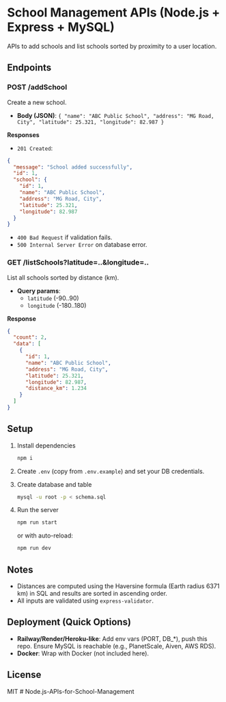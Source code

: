 # School Management APIs (Node.js + Express + MySQL)

APIs to add schools and list schools sorted by proximity to a user location.

## Endpoints

### POST /addSchool
Create a new school.
- **Body (JSON)**: `{ "name": "ABC Public School", "address": "MG Road, City", "latitude": 25.321, "longitude": 82.987 }`

**Responses**
- `201 Created`:
```json
{
  "message": "School added successfully",
  "id": 1,
  "school": {
    "id": 1,
    "name": "ABC Public School",
    "address": "MG Road, City",
    "latitude": 25.321,
    "longitude": 82.987
  }
}
```
- `400 Bad Request` if validation fails.
- `500 Internal Server Error` on database error.

### GET /listSchools?latitude=..&longitude=..
List all schools sorted by distance (km).
- **Query params**:
  - `latitude` (-90..90)
  - `longitude` (-180..180)

**Response**
```json
{
  "count": 2,
  "data": [
    {
      "id": 1,
      "name": "ABC Public School",
      "address": "MG Road, City",
      "latitude": 25.321,
      "longitude": 82.987,
      "distance_km": 1.234
    }
  ]
}
```

## Setup

1. Install dependencies
   ```bash
   npm i
   ```

2. Create `.env` (copy from `.env.example`) and set your DB credentials.

3. Create database and table
   ```bash
   mysql -u root -p < schema.sql
   ```

4. Run the server
   ```bash
   npm run start
   ```
   or with auto-reload:
   ```bash
   npm run dev
   ```

## Notes
- Distances are computed using the Haversine formula (Earth radius 6371 km) in SQL and results are sorted in ascending order.
- All inputs are validated using `express-validator`.

## Deployment (Quick Options)
- **Railway/Render/Heroku-like**: Add env vars (PORT, DB_*), push this repo. Ensure MySQL is reachable (e.g., PlanetScale, Aiven, AWS RDS).
- **Docker**: Wrap with Docker (not included here).

## License
MIT
#   N o d e . j s - A P I s - f o r - S c h o o l - M a n a g e m e n t  
 